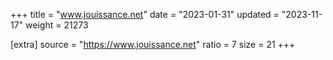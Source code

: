 +++
title = "www.jouissance.net"
date = "2023-01-31"
updated = "2023-11-17"
weight = 21273

[extra]
source = "https://www.jouissance.net"
ratio = 7
size = 21
+++
